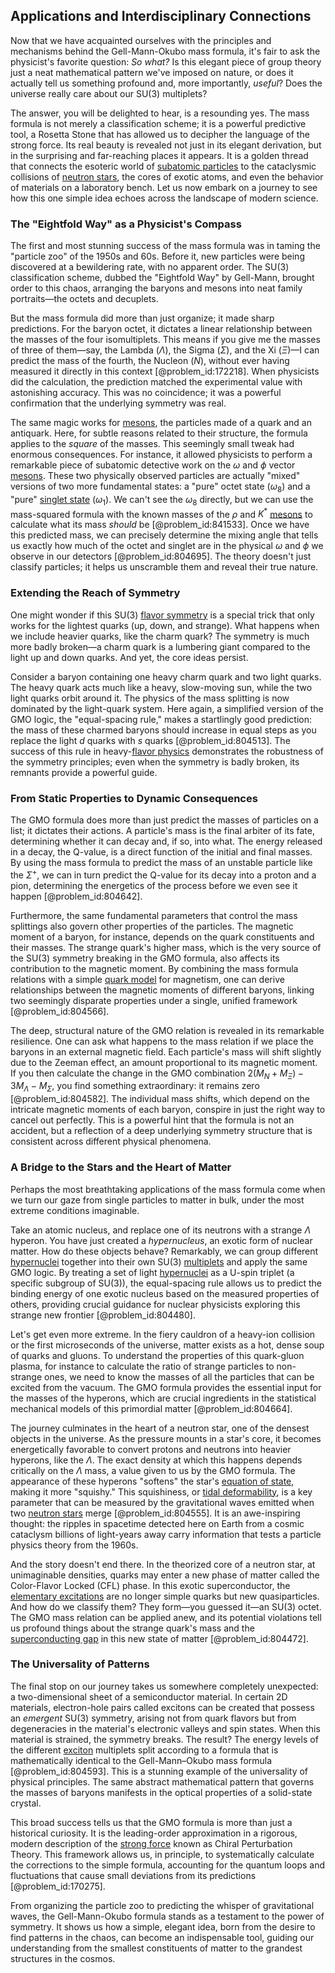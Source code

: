 ## Applications and Interdisciplinary Connections

Now that we have acquainted ourselves with the principles and mechanisms behind the Gell-Mann-Okubo mass formula, it's fair to ask the physicist's favorite question: *So what?* Is this elegant piece of group theory just a neat mathematical pattern we've imposed on nature, or does it actually tell us something profound and, more importantly, *useful*? Does the universe really care about our SU(3) multiplets?

The answer, you will be delighted to hear, is a resounding yes. The mass formula is not merely a classification scheme; it is a powerful predictive tool, a Rosetta Stone that has allowed us to decipher the language of the strong force. Its real beauty is revealed not just in its elegant derivation, but in the surprising and far-reaching places it appears. It is a golden thread that connects the esoteric world of [subatomic particles](@article_id:141998) to the cataclysmic collisions of [neutron stars](@article_id:139189), the cores of exotic atoms, and even the behavior of materials on a laboratory bench. Let us now embark on a journey to see how this one simple idea echoes across the landscape of modern science.

### The "Eightfold Way" as a Physicist's Compass

The first and most stunning success of the mass formula was in taming the "particle zoo" of the 1950s and 60s. Before it, new particles were being discovered at a bewildering rate, with no apparent order. The SU(3) classification scheme, dubbed the "Eightfold Way" by Gell-Mann, brought order to this chaos, arranging the baryons and mesons into neat family portraits—the octets and decuplets.

But the mass formula did more than just organize; it made sharp predictions. For the baryon octet, it dictates a linear relationship between the masses of the four isomultiplets. This means if you give me the masses of three of them—say, the Lambda ($\Lambda$), the Sigma ($\Sigma$), and the Xi ($\Xi$)—I can predict the mass of the fourth, the Nucleon ($N$), without ever having measured it directly in this context [@problem_id:172218]. When physicists did the calculation, the prediction matched the experimental value with astonishing accuracy. This was no coincidence; it was a powerful confirmation that the underlying symmetry was real.

The same magic works for [mesons](@article_id:184041), the particles made of a quark and an antiquark. Here, for subtle reasons related to their structure, the formula applies to the *square* of the masses. This seemingly small tweak had enormous consequences. For instance, it allowed physicists to perform a remarkable piece of subatomic detective work on the $\omega$ and $\phi$ vector [mesons](@article_id:184041). These two physically observed particles are actually "mixed" versions of two more fundamental states: a "pure" octet state ($\omega_8$) and a "pure" [singlet state](@article_id:154234) ($\omega_1$). We can't see the $\omega_8$ directly, but we can use the mass-squared formula with the known masses of the $\rho$ and $K^*$ [mesons](@article_id:184041) to calculate what its mass *should* be [@problem_id:841533]. Once we have this predicted mass, we can precisely determine the mixing angle that tells us exactly how much of the octet and singlet are in the physical $\omega$ and $\phi$ we observe in our detectors [@problem_id:804695]. The theory doesn't just classify particles; it helps us unscramble them and reveal their true nature.

### Extending the Reach of Symmetry

One might wonder if this SU(3) [flavor symmetry](@article_id:152357) is a special trick that only works for the lightest quarks (up, down, and strange). What happens when we include heavier quarks, like the charm quark? The symmetry is much more badly broken—a charm quark is a lumbering giant compared to the light up and down quarks. And yet, the core ideas persist.

Consider a baryon containing one heavy charm quark and two light quarks. The heavy quark acts much like a heavy, slow-moving sun, while the two light quarks orbit around it. The physics of the mass splitting is now dominated by the light-quark system. Here again, a simplified version of the GMO logic, the "equal-spacing rule," makes a startlingly good prediction: the mass of these charmed baryons should increase in equal steps as you replace the light $d$ quarks with $s$ quarks [@problem_id:804513]. The success of this rule in heavy-[flavor physics](@article_id:148363) demonstrates the robustness of the symmetry principles; even when the symmetry is badly broken, its remnants provide a powerful guide.

### From Static Properties to Dynamic Consequences

The GMO formula does more than just predict the masses of particles on a list; it dictates their actions. A particle's mass is the final arbiter of its fate, determining whether it can decay and, if so, into what. The energy released in a decay, the Q-value, is a direct function of the initial and final masses. By using the mass formula to predict the mass of an unstable particle like the $\Sigma^+$, we can in turn predict the Q-value for its decay into a proton and a pion, determining the energetics of the process before we even see it happen [@problem_id:804642].

Furthermore, the same fundamental parameters that control the mass splittings also govern other properties of the particles. The magnetic moment of a baryon, for instance, depends on the quark constituents and their masses. The strange quark's higher mass, which is the very source of the SU(3) symmetry breaking in the GMO formula, also affects its contribution to the magnetic moment. By combining the mass formula relations with a simple [quark model](@article_id:147269) for magnetism, one can derive relationships between the magnetic moments of different baryons, linking two seemingly disparate properties under a single, unified framework [@problem_id:804566].

The deep, structural nature of the GMO relation is revealed in its remarkable resilience. One can ask what happens to the mass relation if we place the baryons in an external magnetic field. Each particle's mass will shift slightly due to the Zeeman effect, an amount proportional to its magnetic moment. If you then calculate the change in the GMO combination $2(M_N + M_\Xi) - 3M_\Lambda - M_\Sigma$, you find something extraordinary: it remains zero [@problem_id:804582]. The individual mass shifts, which depend on the intricate magnetic moments of each baryon, conspire in just the right way to cancel out perfectly. This is a powerful hint that the formula is not an accident, but a reflection of a deep underlying symmetry structure that is consistent across different physical phenomena.

### A Bridge to the Stars and the Heart of Matter

Perhaps the most breathtaking applications of the mass formula come when we turn our gaze from single particles to matter in bulk, under the most extreme conditions imaginable.

Take an atomic nucleus, and replace one of its neutrons with a strange $\Lambda$ hyperon. You have just created a *hypernucleus*, an exotic form of nuclear matter. How do these objects behave? Remarkably, we can group different [hypernuclei](@article_id:160126) together into their own SU(3) [multiplets](@article_id:195336) and apply the same GMO logic. By treating a set of light [hypernuclei](@article_id:160126) as a U-spin triplet (a specific subgroup of SU(3)), the equal-spacing rule allows us to predict the binding energy of one exotic nucleus based on the measured properties of others, providing crucial guidance for nuclear physicists exploring this strange new frontier [@problem_id:804480].

Let's get even more extreme. In the fiery cauldron of a heavy-ion collision or the first microseconds of the universe, matter exists as a hot, dense soup of quarks and gluons. To understand the properties of this quark-gluon plasma, for instance to calculate the ratio of strange particles to non-strange ones, we need to know the masses of all the particles that can be excited from the vacuum. The GMO formula provides the essential input for the masses of the hyperons, which are crucial ingredients in the statistical mechanical models of this primordial matter [@problem_id:804664].

The journey culminates in the heart of a neutron star, one of the densest objects in the universe. As the pressure mounts in a star's core, it becomes energetically favorable to convert protons and neutrons into heavier hyperons, like the $\Lambda$. The exact density at which this happens depends critically on the $\Lambda$ mass, a value given to us by the GMO formula. The appearance of these hyperons "softens" the star's [equation of state](@article_id:141181), making it more "squishy." This squishiness, or [tidal deformability](@article_id:159401), is a key parameter that can be measured by the gravitational waves emitted when two [neutron stars](@article_id:139189) merge [@problem_id:804555]. It is an awe-inspiring thought: the ripples in spacetime detected here on Earth from a cosmic cataclysm billions of light-years away carry information that tests a particle physics theory from the 1960s.

And the story doesn't end there. In the theorized core of a neutron star, at unimaginable densities, quarks may enter a new phase of matter called the Color-Flavor Locked (CFL) phase. In this exotic superconductor, the [elementary excitations](@article_id:140365) are no longer simple quarks but new quasiparticles. And how do we classify them? They form—you guessed it—an SU(3) octet. The GMO mass relation can be applied anew, and its potential violations tell us profound things about the strange quark's mass and the [superconducting gap](@article_id:144564) in this new state of matter [@problem_id:804472].

### The Universality of Patterns

The final stop on our journey takes us somewhere completely unexpected: a two-dimensional sheet of a semiconductor material. In certain 2D materials, electron-hole pairs called excitons can be created that possess an *emergent* SU(3) symmetry, arising not from quark flavors but from degeneracies in the material's electronic valleys and spin states. When this material is strained, the symmetry breaks. The result? The energy levels of the different [exciton](@article_id:145127) multiplets split according to a formula that is mathematically identical to the Gell-Mann–Okubo mass formula [@problem_id:804593]. This is a stunning example of the universality of physical principles. The same abstract mathematical pattern that governs the masses of baryons manifests in the optical properties of a solid-state crystal.

This broad success tells us that the GMO formula is more than just a historical curiosity. It is the leading-order approximation in a rigorous, modern description of the [strong force](@article_id:154316) known as Chiral Perturbation Theory. This framework allows us, in principle, to systematically calculate the corrections to the simple formula, accounting for the quantum loops and fluctuations that cause small deviations from its predictions [@problem_id:170275].

From organizing the particle zoo to predicting the whisper of gravitational waves, the Gell-Mann-Okubo formula stands as a testament to the power of symmetry. It shows us how a simple, elegant idea, born from the desire to find patterns in the chaos, can become an indispensable tool, guiding our understanding from the smallest constituents of matter to the grandest structures in the cosmos.